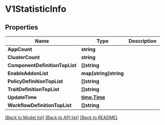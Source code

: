 # V1StatisticInfo

## Properties

Name | Type | Description | Notes
------------ | ------------- | ------------- | -------------
**AppCount** | **string** |  | [optional] 
**ClusterCount** | **string** |  | [optional] 
**ComponentDefinitionTopList** | **[]string** |  | [optional] 
**EnableAddonList** | **map[string]string** |  | [optional] 
**PolicyDefinitionTopList** | **[]string** |  | [optional] 
**TraitDefinitionTopList** | **[]string** |  | [optional] 
**UpdateTime** | [**time.Time**](time.Time.md) |  | [optional] 
**WorkflowDefinitionTopList** | **[]string** |  | [optional] 

[[Back to Model list]](../README.md#documentation-for-models) [[Back to API list]](../README.md#documentation-for-api-endpoints) [[Back to README]](../README.md)



